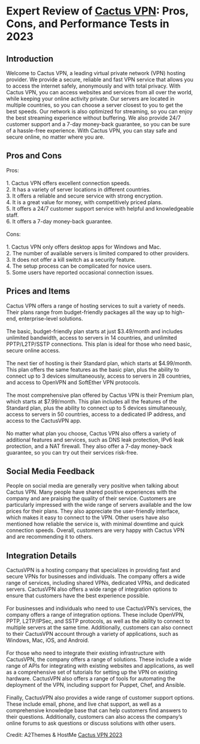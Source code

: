 <h1>Expert Review of <a href="https://a2themes.com/cactus-vpn-reviews">Cactus VPN</a>: Pros, Cons, and Performance Tests in 2023</h1>
<h2>Introduction</h2>
Welcome to Cactus VPN, a leading virtual private network (VPN) hosting provider. We provide a secure, reliable and fast VPN service that allows you to access the internet safely, anonymously and with total privacy. With Cactus VPN, you can access websites and services from all over the world, while keeping your online activity private. Our servers are located in multiple countries, so you can choose a server closest to you to get the best speeds. Our network is also optimized for streaming, so you can enjoy the best streaming experience without buffering. We also provide 24/7 customer support and a 7-day money-back guarantee, so you can be sure of a hassle-free experience. With Cactus VPN, you can stay safe and secure online, no matter where you are.
<h2>Pros and Cons</h2>
Pros:<br><br>1. Cactus VPN offers excellent connection speeds.<br>2. It has a variety of server locations in different countries.<br>3. It offers a reliable and secure service with strong encryption.<br>4. It is a great value for money, with competitively priced plans.<br>5. It offers a 24/7 customer support service with helpful and knowledgeable staff.<br>6. It offers a 7-day money-back guarantee.<br><br>Cons:<br><br>1. Cactus VPN only offers desktop apps for Windows and Mac.<br>2. The number of available servers is limited compared to other providers.<br>3. It does not offer a kill switch as a security feature.<br>4. The setup process can be complicated for novice users.<br>5. Some users have reported occasional connection issues.
<h2>Prices and Items</h2>
Cactus VPN offers a range of hosting services to suit a variety of needs. Their plans range from budget-friendly packages all the way up to high-end, enterprise-level solutions. <br><br>The basic, budget-friendly plan starts at just $3.49/month and includes unlimited bandwidth, access to servers in 14 countries, and unlimited PPTP/L2TP/SSTP connections. This plan is ideal for those who need basic, secure online access. <br><br>The next tier of hosting is their Standard plan, which starts at $4.99/month. This plan offers the same features as the basic plan, plus the ability to connect up to 3 devices simultaneously, access to servers in 28 countries, and access to OpenVPN and SoftEther VPN protocols.<br><br>The most comprehensive plan offered by Cactus VPN is their Premium plan, which starts at $7.99/month. This plan includes all the features of the Standard plan, plus the ability to connect up to 5 devices simultaneously, access to servers in 50 countries, access to a dedicated IP address, and access to the CactusVPN app.<br><br>No matter what plan you choose, Cactus VPN also offers a variety of additional features and services, such as DNS leak protection, IPv6 leak protection, and a NAT firewall. They also offer a 7-day money-back guarantee, so you can try out their services risk-free.
<h2>Social Media Feedback</h2>
People on social media are generally very positive when talking about Cactus VPN. Many people have shared positive experiences with the company and are praising the quality of their service. Customers are particularly impressed with the wide range of servers available and the low prices for their plans. They also appreciate the user-friendly interface, which makes it easy to connect to the VPN. Other users have also mentioned how reliable the service is, with minimal downtime and quick connection speeds. Overall, customers are very happy with Cactus VPN and are recommending it to others.
<h2>Integration Details</h2>
CactusVPN is a hosting company that specializes in providing fast and secure VPNs for businesses and individuals. The company offers a wide range of services, including shared VPNs, dedicated VPNs, and dedicated servers. CactusVPN also offers a wide range of integration options to ensure that customers have the best experience possible.<br><br>For businesses and individuals who need to use CactusVPN’s services, the company offers a range of integration options. These include OpenVPN, PPTP, L2TP/IPSec, and SSTP protocols, as well as the ability to connect to multiple servers at the same time. Additionally, customers can also connect to their CactusVPN account through a variety of applications, such as Windows, Mac, iOS, and Android.<br><br>For those who need to integrate their existing infrastructure with CactusVPN, the company offers a range of solutions. These include a wide range of APIs for integrating with existing websites and applications, as well as a comprehensive set of tutorials for setting up the VPN on existing hardware. CactusVPN also offers a range of tools for automating the deployment of the VPN, including support for Puppet, Chef, and Ansible.<br><br>Finally, CactusVPN also provides a wide range of customer support options. These include email, phone, and live chat support, as well as a comprehensive knowledge base that can help customers find answers to their questions. Additionally, customers can also access the company’s online forums to ask questions or discuss solutions with other users.
<p>Credit: A2Themes & HostMe <a href="https://a2themes.com/cactus-vpn-reviews">Cactus VPN 2023</a></p>